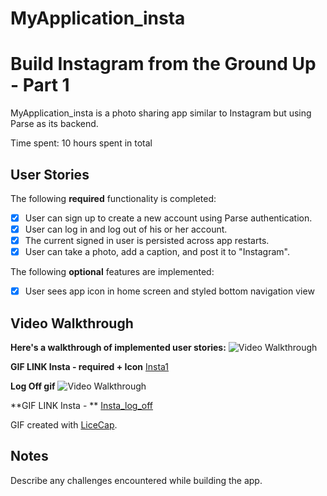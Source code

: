 # MyApplication_insta
# Build Instagram from the Ground Up - Part 1

MyApplication_insta is a photo sharing app similar to Instagram but using Parse as its backend.

Time spent: 10 hours spent in total

## User Stories

The following **required** functionality is completed:

- [x] User can sign up to create a new account using Parse authentication.
- [x] User can log in and log out of his or her account.
- [x] The current signed in user is persisted across app restarts.
- [x] User can take a photo, add a caption, and post it to "Instagram".

The following **optional** features are implemented:

- [x] User sees app icon in home screen and styled bottom navigation view

## Video Walkthrough

**Here's a walkthrough of implemented user stories:**  <img src='https://user-images.githubusercontent.com/61173798/109446412-7e21eb80-79f6-11eb-90cd-99833485b406.gif' title='Video Walkthrough' width='' alt='Video Walkthrough' />




**GIF LINK Insta - required + Icon** [Insta1](https://user-images.githubusercontent.com/61173798/109446412-7e21eb80-79f6-11eb-90cd-99833485b406.gif)


**Log Off gif** <img src='https://user-images.githubusercontent.com/61173798/109446677-f8527000-79f6-11eb-83c7-c9145fadbda0.gif' title='Video Walkthrough' width='' alt='Video Walkthrough' />


**GIF LINK Insta - ** [Insta_log_off](https://user-images.githubusercontent.com/61173798/109446677-f8527000-79f6-11eb-83c7-c9145fadbda0.gif)








GIF created with [LiceCap](http://www.cockos.com/licecap/).

## Notes

Describe any challenges encountered while building the app.
